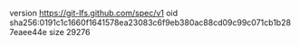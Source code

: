 version https://git-lfs.github.com/spec/v1
oid sha256:0191c1c1660f1641578ea23083c6f9eb380ac88cd09c99c071cb1b287eaee44e
size 29276
